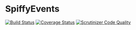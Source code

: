 # SpiffyEvents

[![Build Status](https://travis-ci.org/spiffyjr/spiffy-events.svg?branch=develop)](https://travis-ci.org/spiffyjr/spiffy-events)
[![Coverage Status](https://coveralls.io/repos/spiffyjr/spiffy-events/badge.png)](https://coveralls.io/r/spiffyjr/spiffy-events)
[![Scrutinizer Code Quality](https://scrutinizer-ci.com/g/spiffyjr/spiffy-events/badges/quality-score.png?s=b78ceecc07bd9aea4a0ef2f34683981d47ed352c)](https://scrutinizer-ci.com/g/spiffyjr/spiffy-events/)